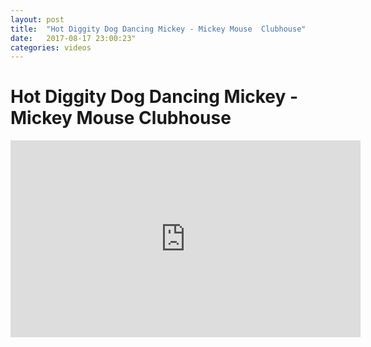 ```yaml
---
layout: post
title:  "Hot Diggity Dog Dancing Mickey - Mickey Mouse  Clubhouse"
date:   2017-08-17 23:00:23"
categories: videos
---
```


# Hot Diggity Dog Dancing Mickey - Mickey Mouse  Clubhouse


<iframe width="560" height="315" src="https://www.youtube.com/embed/hgwQfO4M9sU" frameborder="0" allowfullscreen></iframe>